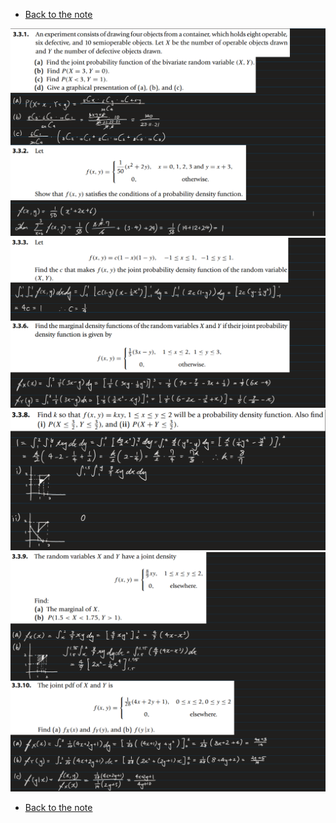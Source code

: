 * [Back to the note](./note.md)

![](images/ex001.png)   
![](images/ex002.png)   
![](images/ex003.png)   
![](images/ex004.png)   


* [Back to the note](./note.md)